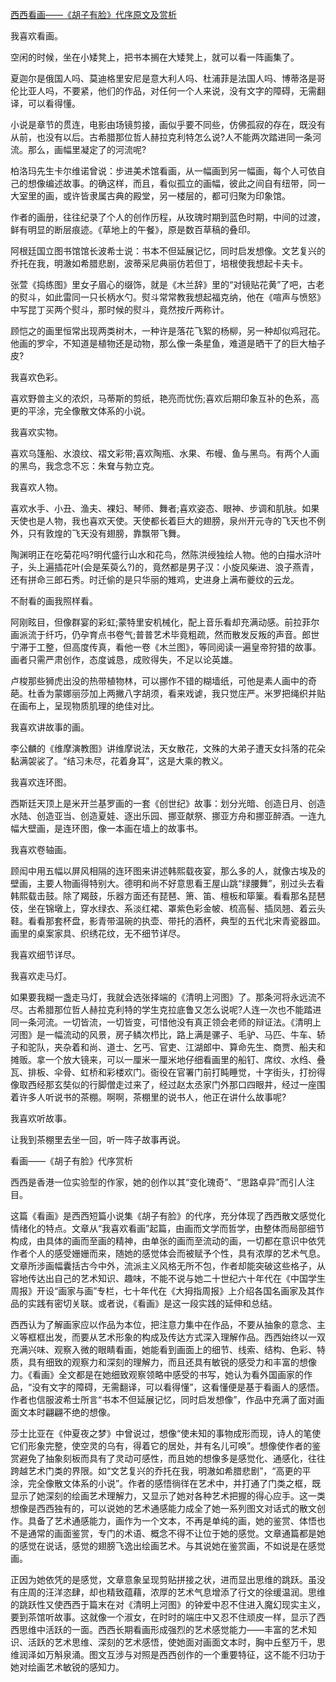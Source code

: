 [西西看画——《胡子有脸》代序原文及赏析](https://www.vrrw.net/wx/8686.html)

我喜欢看画。

空闲的时候，坐在小矮凳上，把书本搁在大矮凳上，就可以看一阵画集了。

夏迦尔是俄国人吗、莫迪格里安尼是意大利人吗、杜浦菲是法国人吗、博蒂洛是哥伦比亚人吗，不要紧，他们的作品，对任何一个人来说，没有文字的障碍，无需翻译，可以看得懂。

小说是章节的贯连，电影由场镜剪接，画似乎要不同些，仿佛孤寂的存在，既没有从前，也没有以后。古希腊那位哲人赫拉克利特怎么说?人不能两次踏进同一条河流。那么，画幅里凝定了的河流呢?

柏洛玛先生卡尔维诺曾说：步进美术馆看画，从一幅画到另一幅画，每个人可依自己的想像编述故事。的确这样，而且，看似孤立的画幅，彼此之间自有纽带，同一大室里的画，或许皆隶属古典的殿堂，另一楼层的，都可归聚为印象馆。



作者的画册，往往纪录了个人的创作历程，从玫瑰时期到蓝色时期，中间的过渡，鲜有明显的断层痕迹。《草地上的午餐》，原是数百草稿的叠印。

阿根廷国立图书馆馆长波希士说：书本不但延展记忆，同时启发想像。文艺复兴的乔托在我，明澈如希腊悲剧，波蒂采尼典丽仿若但丁，培根使我想起卡夫卡。

张萱《捣练图》里女子眉心的缀饰，就是《木兰辞》里的“对镜贴花黄”了吧，古老的熨斗，如此雷同一只长柄水勺。熨斗常常教我想起福克纳，他在《喧声与愤怒》中写昆丁买两个熨斗，那时候的熨斗，竟然按斤两称计。

顾恺之的画里恒常出现两类树木，一种许是落花飞絮的杨柳，另一种却似鸡冠花。他画的罗伞，不知道是植物还是动物，那么像一条星鱼，难道是晒干了的巨大柚子皮?

我喜欢色彩。

喜欢野兽主义的浓炽，马蒂斯的剪纸，艳亮而忧伤;喜欢后期印象互补的色系，高更的平涂，完全像散文体系的小说。

我喜欢实物。

喜欢乌篷船、水浪纹、褶文彩带;喜欢陶瓶、水果、布幔、鱼与黑鸟。有两个人画的黑鸟，我念念不忘：朱耷与勃立克。

我喜欢人物。

喜欢水手、小丑、渔夫、裸妇、琴师、舞者;喜欢姿态、眼神、步调和肌肤。如果天使也是人物，我也喜欢天使。天使都长着巨大的翅膀，泉州开元寺的飞天也不例外，只有敦煌的飞天没有翅膀，靠飘带飞舞。

陶渊明正在吃菊花吗?明代盛行山水和花鸟，然陈洪绶独绘人物。他的白描水浒叶子，头上遍插花叶(会是茱萸么?)的，竟然都是男子汉：小旋风柴进、浪子燕青，还有拼命三郎石秀。时迁偷的是只华丽的雉鸡，史进身上满布夔纹的云龙。

不耐看的画我照样看。

阿刚眩目，但像群宴的彩虹;蒙特里安机械化，配上音乐看却充满动感。前拉菲尔画派流于纤巧，仍孕育点书卷气;普普艺术毕竟粗疏，然而散发反叛的声音。郎世宁滞于工整，但高度传真，看他一卷《木兰图》，等同阅读一遍皇帝狩猎的故事。画者只需严肃创作，态度诚恳，成败得失，不足以论英雄。

卢梭那些狮虎出没的热带植物林，可以挪作不错的糊墙纸，可他是素人画中的奇葩。杜香为蒙娜丽莎加上两撇八字胡须，看来戏谑，我只觉庄严。米罗把绳织并贴在画布上，呈现物质肌理的绝佳对比。

我喜欢讲故事的画。

李公麟的《维摩演教图》讲维摩说法，天女散花，文殊的大弟子遭天女抖落的花朵黏满袈裟了。“结习未尽，花着身耳”，这是大乘的教义。

我喜欢连环图。

西斯廷天顶上是米开兰基罗画的一套《创世纪》故事：划分光暗、创造日月、创造水陆、创造亚当、创造夏娃、逐出乐园、挪亚献祭、挪亚方舟和挪亚醉酒。一连九幅大壁画，是连环图，像一本画在墙上的故事书。

我喜欢卷轴画。

顾闳中用五幅以屏风相隔的连环图来讲述韩熙载夜宴，那么多的人，就像古埃及的壁画，主要人物画得特别大。德明和尚不好意思看王屋山跳“绿腰舞”，别过头去看韩熙载击鼓。除了羯鼓，乐器方面还有琵琶、箫、笛、檀板和筚篥。看看那名琵琶伎，坐在锦墩上，穿水绿衣、系淡红裙、罩紫色彩金帔、梳高髻、插凤翘、着云头鞋。看看那套杯盘，影青带温碗的执壶、带托的酒杯，典型的五代北宋青瓷器皿。画里的桌案家具、织绣花纹，无不细节详尽。

我喜欢细节详尽。

我喜欢走马灯。

如果要我糊一盏走马灯，我就会选张择端的《清明上河图》了。那条河将永远流不尽。古希腊那位哲人赫拉克利特的学生克拉底鲁又怎么说呢?人连一次也不能踏进同一条河流。一切皆流，一切皆变，可惜他没有真正领会老师的辩证法。《清明上河图》是一幅流动的风景，房子鳞次栉比，路上满是骡子、毛驴、马匹、牛车、轿子和驼队，夹杂着和尚、道士、乞丐、官吏、江湖郎中、算命先生、商贾、船夫和摊贩。拿一个放大镜来，可以一厘米一厘米地仔细看画里的船钉、席纹、水绉、叠瓦、排板、伞骨、虹桥和彩楼欢门。衙役在官署门前打盹睡觉，十字街头，打扮得像取西经那玄奘似的行脚僧走过来了，经过赵太丞家门外那口四眼井，经过一座围着许多人听说书的茶棚。啊啊，茶棚里的说书人，他正在讲什么故事呢?

我喜欢听故事。

让我到茶棚里去坐一回，听一阵子故事再说。

看画——《胡子有脸》代序赏析

西西是香港一位实验型的作家，她的创作以其“变化瑰奇”、“思路卓异”而引人注目。

这篇《看画》是西西短篇小说集《胡子有脸》的代序，充分体现了西西散文感觉化情绪化的特点。文章从“我喜欢看画”起篇，由画而文学而哲学，由整体而局部细节构成，由具体的画而至画的精神，由单张的画而至流动的画，一切都在意识中依凭作者个人的感受姗姗而来，随她的感觉体会而被赋予个性，具有浓厚的艺术气息。文章所涉画幅囊括古今中外，流派主义风格无所不包，作者却能突破这些格子，从容地传达出自己的艺术知识、趣味，不能不说与她二十世纪六十年代在《中国学生周报》开设“画家与画”专栏，七十年代在《大拇指周报》上介绍各国名画家及其作品的实践有密切关联。或者说，《看画》是这一段实践的延伸和总结。

西西认为了解画家应以作品为本位，把注意力集中在作品，不要从抽象的意念、主义等框框出发，而要从艺术形象的构成及传达方式深入理解作品。西西始终以一双充满兴味、观察入微的眼睛看画，她能看到画面上的细节、线索、结构、色彩、特质，具有细致的观察力和深刻的理解力，而且还具有敏锐的感受力和丰富的想像力。《看画》全文都是在她细致观察领略中感受的书写，她认为看外国画家的作品，“没有文字的障碍，无需翻译，可以看得懂”，这看懂便是基于看画人的感悟。作者也信服波希士所言“书本不但延展记忆，同时启发想像”，作品中充满了面对画面文本时翩翩不绝的想像。

莎士比亚在《仲夏夜之梦》中曾说过，想像“使未知的事物成形而现，诗人的笔使它们形象完整，使空灵的乌有，得着它的居处，并有名儿可唤”。想像使作者的鉴赏避免了抽象刻板而具有了灵动可感性，而且她的想像多是感觉化、通感化，往往跨越艺术门类的界限。如“文艺复兴的乔托在我，明澈如希腊悲剧”，“高更的平涂，完全像散文体系的小说”。作者的感悟徜徉在艺术中，并打通了门类之框，既显示了她深刻的绘画艺术理解力，又显示了她对各种艺术把握的得心应手。这一类想像是西西独有的，可以说她的艺术通感能力成全了她一系列图文对话式的散文创作。具备了艺术通感能力，画作为一个文本，不再是单纯的画，她的鉴赏、体悟也不是通常的画面鉴赏，专门的术语、概念不得不让位于她的感觉。文章通篇都是她的感觉在说话，感觉的翅膀飞逸出绘画艺术。与其说她在鉴赏画，不如说是在感觉画。

正因为她依凭的是感觉，文章意象呈现剪贴拼接之状，进而显出思维的跳跃。虽没有庄周的汪洋恣肆，却也精致蕴藉，浓厚的艺术气息增添了行文的徐缓温润。思维的跳跃性又使西西于篇末在对《清明上河图》的钟爱中忍不住进入魔幻现实主义，要到茶馆听故事。这就像一个淑女，在时时的端庄中又忍不住顽皮一样，显示了西西思维中活跃的一面。西西长期看画形成强烈的艺术感觉能力——丰富的艺术知识、活跃的艺术思维、深刻的艺术感悟，使她面对画面文本时，胸中丘壑万千，思维润泽如万斛泉涌。图文互涉与对照是西西创作的一个重要特征，这不能不归功于她对绘画艺术敏锐的感知力。

